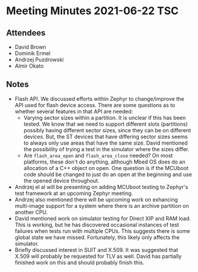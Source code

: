 # Meeting Minutes 2021-06-22 TSC

## Attendees

- David Brown
- Dominik Ermel
- Andrzej Puzdrowski
- Almir Okato

## Notes

- Flash API.  We discussed efforts within Zephyr to change/improve the
  API used for flash device access.  There are some questions as to
  whether several features in that API are needed:
  - Varying sector sizes within a partition.  It is unclear if this
    has been tested.  We know that we need to support different slots
    (partitions) possibly having different sector sizes, since they
    can be on different devices.  But, the ST devices that have
    differing sector sizes seems to always only use areas that have
    the same size.  David mentioned the possibility of trying a test
    in the simulator where the sizes differ.
  - Are `flash_area_open` and `flash_area_close` needed?  On most
    platforms, these don't do anything, although Mbed OS does do an
    allocation of a C++ object on open.  One question is if the
    MCUboot code should be changed to just do an open at the beginning
    and use the opened device throughout.
- Andrzej el al will be presenting on adding MCUboot testing to
  Zephyr's test framework at an upcoming Zephyr meeting.
- Andrzej also mentioned there will be upcoming work on exhancing
  multi-image support for a system where there is an archive partition
  on another CPU.
- David mentioned work on simulator testing for Direct XIP and RAM
  load.  This is working, but he has discovered occasional instances
  of test failures when tests run with multiple CPUs.  This suggests
  there is some global state we have missed.  Fortunately, this likely
  only affects the simulator.
- Briefly discussed interest in SUIT and X.509.  It was suggested that
  X.509 will probably be requested for TLV as well.  David has
  partially finished work on this and should probably finish this.
